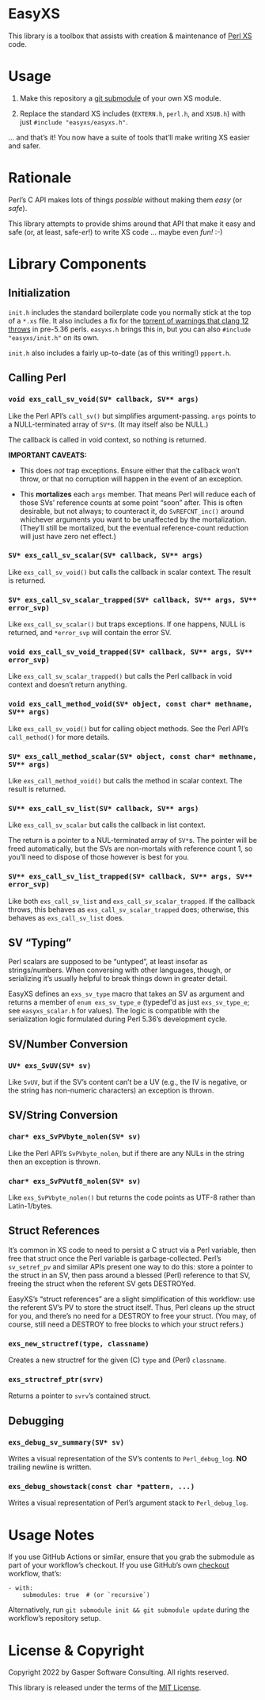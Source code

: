 # EasyXS

This library is a toolbox that assists with creation & maintenance
of [Perl XS](https://perldoc.perl.org/perlxs) code.

# Usage

1. Make this repository a
[git submodule](https://git-scm.com/book/en/v2/Git-Tools-Submodules)
of your own XS module.

2. Replace the standard XS includes (`EXTERN.h`, `perl.h`, and `XSUB.h`)
with just `#include "easyxs/easyxs.h"`.

… and that’s it! You now have a suite of tools that’ll make writing XS
easier and safer.

# Rationale

Perl’s C API makes lots of things _possible_ without making them
_easy_ (or _safe_).

This library attempts to provide shims around that API that make it easy
and safe (or, at least, safe-_er_!) to write XS code … maybe even *fun!* :-)

# Library Components

## Initialization

`init.h` includes the standard boilerplate code you normally stick at the
top of a `*.xs` file. It also includes a fix for the
[torrent of warnings that clang 12 throws](https://github.com/Perl/perl5/issues/18780)
in pre-5.36 perls. `easyxs.h` brings this in, but you can also
`#include "easyxs/init.h"` on its own.

`init.h` also includes a fairly up-to-date (as of this writing!) `ppport.h`.

## Calling Perl

### `void exs_call_sv_void(SV* callback, SV** args)`

Like the Perl API’s `call_sv()` but simplifies argument-passing.
`args` points to a NULL-terminated array of `SV*`s.
(It may itself also be NULL.)

The callback is called in void context, so nothing is returned.

**IMPORTANT CAVEATS:**

- This does _not_ trap exceptions. Ensure either that the callback won’t
throw, or that no corruption will happen in the event of an exception.

- This **mortalizes** each `args` member. That means Perl
will reduce each of those SVs’ reference counts at some point “soon” after.
This is often desirable, but not always; to counteract it, do `SvREFCNT_inc()`
around whichever arguments you want to be unaffected by the mortalization.
(They’ll still be mortalized, but the eventual reference-count reduction will
just have zero net effect.)

### `SV* exs_call_sv_scalar(SV* callback, SV** args)`

Like `exs_call_sv_void()` but calls the callback in scalar context.
The result is returned.

### `SV* exs_call_sv_scalar_trapped(SV* callback, SV** args, SV** error_svp)`

Like `exs_call_sv_scalar()` but traps exceptions. If one happens,
NULL is returned, and `*error_svp` will contain the error SV.

### `void exs_call_sv_void_trapped(SV* callback, SV** args, SV** error_svp)`

Like `exs_call_sv_scalar_trapped()` but calls the Perl callback in void
context and doesn’t return anything.

### `void exs_call_method_void(SV* object, const char* methname, SV** args)`

Like `exs_call_sv_void()` but for calling object methods. See
the Perl API’s `call_method()` for more details.

### `SV* exs_call_method_scalar(SV* object, const char* methname, SV** args)`

Like `exs_call_method_void()` but calls the method in scalar context.
The result is returned.

### `SV** exs_call_sv_list(SV* callback, SV** args)`

Like `exs_call_sv_scalar` but calls the callback in list context.

The return is a pointer to a NUL-terminated array of `SV*`s. The pointer will
be freed automatically, but the SVs are non-mortals with reference count 1,
so you’ll need to dispose of those however is best for you.

### `SV** exs_call_sv_list_trapped(SV* callback, SV** args, SV** error_svp)`

Like both `exs_call_sv_list` and `exs_call_sv_scalar_trapped`. If the
callback throws, this behaves as `exs_call_sv_scalar_trapped` does;
otherwise, this behaves as `exs_call_sv_list` does.

## SV “Typing”

Perl scalars are supposed to be “untyped”, at least insofar as
strings/numbers. When conversing with other languages, though, or
serializing it’s usually helpful to break things down in greater
detail.

EasyXS defines an `exs_sv_type` macro that takes an SV as argument
and returns a member of `enum exs_sv_type_e` (typedef’d as just
`exs_sv_type_e`; see `easyxs_scalar.h` for values). The logic is compatible
with the serialization logic formulated during Perl 5.36’s development cycle.

## SV/Number Conversion

### `UV* exs_SvUV(SV* sv)`

Like `SvUV`, but if the SV’s content can’t be a UV
(e.g., the IV is negative, or the string has non-numeric characters)
an exception is thrown.

## SV/String Conversion

### `char* exs_SvPVbyte_nolen(SV* sv)`

Like the Perl API’s `SvPVbyte_nolen`, but if there are any NULs in the
string then an exception is thrown.

### `char* exs_SvPVutf8_nolen(SV* sv)`

Like `exs_SvPVbyte_nolen()` but returns the code points as UTF-8 rather
than Latin-1/bytes.

## Struct References

It’s common in XS code to need to persist a C struct via a Perl variable,
then free that struct once the Perl variable is garbage-collected. Perl’s
`sv_setref_pv` and similar APIs present one way to do this: store a pointer
to the struct in an SV, then pass around a blessed (Perl) reference to that
SV, freeing the struct when the referent SV gets DESTROYed.

EasyXS’s “struct references” are a slight simplification of this workflow:
use the referent SV’s PV to store the struct itself. Thus, Perl cleans up
the struct for you, and there’s no need for a DESTROY to free your struct.
(You may, of course, still need a DESTROY to free blocks to which your
struct refers.)

### `exs_new_structref(type, classname)`

Creates a new structref for the given (C) `type` and (Perl) `classname`.

### `exs_structref_ptr(svrv)`

Returns a pointer to `svrv`’s contained struct.

## Debugging

### `exs_debug_sv_summary(SV* sv)`

Writes a visual representation of the SV’s contents to `Perl_debug_log`.
**NO** trailing newline is written.

### `exs_debug_showstack(const char *pattern, ...)`

Writes a visual representation of Perl’s argument stack
to `Perl_debug_log`.

# Usage Notes

If you use GitHub Actions or similar, ensure that you grab the submodule
as part of your workflow’s checkout. If you use GitHub’s own
[checkout](https://github.com/actions/checkout) workflow, that’s:

    - with:
        submodules: true  # (or `recursive`)

Alternatively, run `git submodule init && git submodule update`
during the workflow’s repository setup.

# License & Copyright

Copyright 2022 by Gasper Software Consulting. All rights reserved.

This library is released under the terms of the
[MIT License](https://mitlicense.org/).
